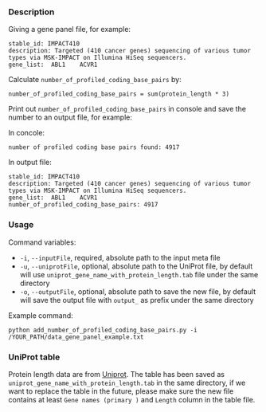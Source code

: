 ### Description
Giving a gene panel file, for example:
```
stable_id: IMPACT410
description: Targeted (410 cancer genes) sequencing of various tumor types via MSK-IMPACT on Illumina HiSeq sequencers.
gene_list:	ABL1	ACVR1
```
Calculate `number_of_profiled_coding_base_pairs` by:
```
number_of_profiled_coding_base_pairs = sum(protein_length * 3)
```
Print out `number_of_profiled_coding_base_pairs` in console and save the number to an output file, for example:

In concole:
```
number of profiled coding base pairs found: 4917
```
In output file:
```
stable_id: IMPACT410
description: Targeted (410 cancer genes) sequencing of various tumor types via MSK-IMPACT on Illumina HiSeq sequencers.
gene_list:	ABL1	ACVR1
number_of_profiled_coding_base_pairs: 4917
```

### Usage
Command variables:
- `-i`, `--inputFile`, required, absolute path to the input meta file
- `-u`, `--uniprotFile`, optional, absolute path to the UniProt file, by default will use `uniprot_gene_name_with_protein_length.tab` file under the same directory
- `-o`, `--outputFile`, optional, absolute path to save the new file, by default will save the output file with `output_` as prefix under the same directory

Example command:
```
python add_number_of_profiled_coding_base_pairs.py -i /YOUR_PATH/data_gene_panel_example.txt
```

### UniProt table
Protein length data are from [Uniprot](https://www.uniprot.org/uniprot/?query=reviewed:yes%20taxonomy:9606). The table has been saved as `uniprot_gene_name_with_protein_length.tab` in the same directory, if we want to replace the table in the future, please make sure the new file contains at least `Gene names (primary )` and `Length` column in the table file.